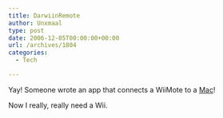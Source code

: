 ```yaml
---
title: DarwiinRemote
author: Unxmaal
type: post
date: 2006-12-05T00:00:00+00:00
url: /archives/1804
categories:
  - Tech

---
```

Yay! Someone wrote an app that connects a WiiMote to a [Mac][1]!

Now I really, really need a Wii.

 [1]: http://blog.hiroaki.jp/2006/12/000433.html